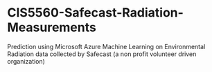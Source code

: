 # CIS5560-Safecast-Radiation-Measurements
Prediction using Microsoft Azure Machine Learning on Environmental Radiation data collected by Safecast (a non profit volunteer driven organization)
